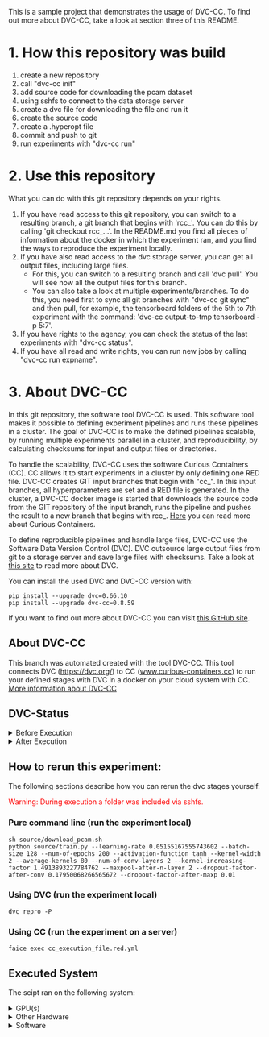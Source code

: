 This is a sample project that demonstrates the usage of DVC-CC. To find out more about DVC-CC, take a look at section three of this README.

# 1. How this repository was build

1. create a new repository
2. call "dvc-cc init"
3. add source code for downloading the pcam dataset
4. using sshfs to connect to the data storage server
5. create a dvc file for downloading the file and run it
6. create the source code
7. create a .hyperopt file
8. commit and push to git
9. run experiments with "dvc-cc run"

# 2. Use this repository

What you can do with this git repository depends on your rights.

1. If you have read access to this git repository, you can switch to a resulting branch, a git branch that begins with 'rcc_'. You can do this by calling 'git checkout rcc_...'. In the README.md you find all pieces of information about the docker in which the experiment ran, and you find the ways to reproduce the experiment locally.
2. If you have also read access to the dvc storage server, you can get all output files, including large files.
    - For this, you can switch to a resulting branch and call 'dvc pull'. You will see now all the output files for this branch.
    - You can also take a look at multiple experiments/branches. To do this, you need first to sync all git branches with "dvc-cc git sync" and then pull, for example, the tensorboard folders of the 5th to 7th experiment with the command: 'dvc-cc output-to-tmp tensorboard -p 5:7'.
3. If you have rights to the agency, you can check the status of the last experiments with "dvc-cc status".
4. If you have all read and write rights, you can run new jobs by calling "dvc-cc run expname".

# 3. About DVC-CC

In this git repository, the software tool DVC-CC is used. This software tool makes it possible to defining experiment pipelines and runs these pipelines in a cluster. The goal of DVC-CC is to make the defined pipelines scalable, by running multiple experiments parallel in a cluster, and reproducibility, by calculating checksums for input and output files or directories.

To handle the scalability, DVC-CC uses the software Curious Containers (CC). CC allows it to start experiments in a cluster by only defining one RED file. DVC-CC creates GIT input branches that begin with "cc_". In this input branches, all hyperparameters are set and a RED file is generated. In the cluster, a DVC-CC docker image is started that downloads the source code from the GIT repository of the input branch, runs the pipeline and pushes the result to a new branch that begins with rcc_. [Here](https://www.curious-containers.cc) you can read more about Curious Containers.

To define reproducible pipelines and handle large files, DVC-CC use the Software Data Version Control (DVC). DVC outsource large output files from git to a storage server and save large files with checksums. Take a look at [this site](https://dvc.org/) to read more about DVC.

You can install the used DVC and DVC-CC version with:

```
pip install --upgrade dvc=0.66.10
pip install --upgrade dvc-cc=0.8.59
```

If you want to find out more about DVC-CC you can visit [this GitHub site](https://github.com/deep-projects/dvc-cc/tree/master/dvc-cc).

## About DVC-CC
This branch was automated created with the tool DVC-CC. This tool connects DVC (https://dvc.org/) to CC (www.curious-containers.cc) to run your defined stages with DVC in a docker on your cloud system with CC. [More information about DVC-CC](https://github.com/deep-projects/dvc-cc)

## DVC-Status


<details><summary>Before Execution</summary>
<p>

```
WARNING: Output 'tensorboard'(Stage: 'dvc/train.dvc') is missing version info. Cache for it will not be collected. Use dvc repro to get your pipeline up to date.
WARNING: Output 'tf_model.h5'(Stage: 'dvc/train.dvc') is missing version info. Cache for it will not be collected. Use dvc repro to get your pipeline up to date.
WARNING: Output 'outputs/all-history.json'(Stage: 'dvc/train.dvc') is missing version info. Cache for it will not be collected. Use dvc repro to get your pipeline up to date.
WARNING: Output 'outputs/history-summary.json'(Stage: 'dvc/train.dvc') is missing version info. Cache for it will not be collected. Use dvc repro to get your pipeline up to date.
Data and pipelines are up to date.

```

</p>
</details>




<details><summary>After Execution</summary>
<p>

```
	new:                tensorboard
	new:                tensorboard/train/events.out.tfevents.1573285718.ec1960a041a4.219.417.v2
	new:                tensorboard/train/events.out.tfevents.1573285721.ec1960a041a4.profile-empty
	new:                tensorboard/train/plugins/profile/2019-11-09_07-48-40/local.trace
	new:                tensorboard/validation/events.out.tfevents.1573285737.ec1960a041a4.219.36801.v2
	new:                tf_model.h5
	new:                outputs/all-history.json
	new:                outputs/history-summary.json

```

</p>
</details>



## How to rerun this experiment:
The following sections describe how you can rerun the dvc stages yourself.


<span style="color:red">Warning: During execution a folder was included via sshfs.</span>


### Pure command line (run the experiment local)
```
sh source/download_pcam.sh
python source/train.py --learning-rate 0.05155167555743602 --batch-size 128 --num-of-epochs 200 --activation-function tanh --kernel-width 2 --average-kernels 80 --num-of-conv-layers 2 --kernel-increasing-factor 1.4913893227784762 --maxpool-after-n-layer 2 --dropout-factor-after-conv 0.17950068266565672 --dropout-factor-after-maxp 0.01

```
### Using DVC (run the experiment local)
```
dvc repro -P
```
### Using CC (run the experiment on a server)
```
faice exec cc_execution_file.red.yml
```
## Executed System
The scipt ran on the following system:


<details><summary>GPU(s)</summary>
<p>

```
                          name    memory.total [MiB]
====================================================
           GeForce GTX 1080 Ti             11175 MiB

```

</p>
</details>




<details><summary>Other Hardware</summary>
<p>

```
H/W path            Device  Class       Description
===================================================
/0/0                        memory      62GiB System memory
/0/1                        processor   AMD Ryzen 7 1800X Eight-Core Processor

```

</p>
</details>




<details><summary>Software</summary>
<p>

```
Package              Version      
-------------------- -------------
absl-py              0.8.0        
appdirs              1.4.3        
asciimatics          1.11.0       
asn1crypto           0.24.0       
astor                0.8.0        
atpublic             1.0          
attrs                19.2.0       
backcall             0.1.0        
bcrypt               3.1.7        
bleach               3.1.0        
certifi              2019.9.11    
cffi                 1.12.3       
chardet              3.0.4        
colorama             0.4.1        
configobj            5.0.6        
configparser         4.0.2        
contextlib2          0.5.5        
cryptography         2.7          
cycler               0.10.0       
decorator            4.4.0        
defusedxml           0.6.0        
distro               1.4.0        
dvc                  0.60.1+ee976a
dvc-cc-agent         0.8.8        
dvc-cc-connector     0.8.1        
entrypoints          0.3          
flufl.lock           3.2          
funcy                1.13         
future               0.17.1       
gast                 0.2.2        
gitdb2               2.0.6        
GitPython            3.0.2        
google-pasta         0.1.7        
grandalf             0.6          
grpcio               1.24.0       
h5py                 2.10.0       
humanize             0.5.1        
idna                 2.6          
inflect              2.1.0        
ipykernel            5.1.2        
ipython              7.8.0        
ipython-genutils     0.2.0        
ipywidgets           7.5.1        
jedi                 0.15.1       
Jinja2               2.10.1       
joblib               0.14.0       
jsonpath-ng          1.4.3        
jsonschema           3.0.2        
jupyter              1.0.0        
jupyter-client       5.3.3        
jupyter-console      6.0.0        
jupyter-core         4.5.0        
Keras-Applications   1.0.8        
Keras-Preprocessing  1.1.0        
keyring              10.6.0       
keyrings.alt         3.0          
kiwisolver           1.1.0        
Markdown             3.1.1        
MarkupSafe           1.1.1        
matplotlib           3.1.1        
mistune              0.8.4        
mock                 3.0.5        
nanotime             0.5.2        
nbconvert            5.6.0        
nbformat             4.4.0        
networkx             2.3          
notebook             6.0.1        
numpy                1.17.2       
opt-einsum           3.1.0        
packaging            19.2         
pandas               0.25.1       
pandocfilters        1.4.2        
paramiko             2.6.0        
parso                0.5.1        
pathspec             0.5.9        
pexpect              4.7.0        
pickleshare          0.7.5        
Pillow               6.2.0        
pip                  19.2.3       
ply                  3.11         
prometheus-client    0.7.1        
prompt-toolkit       2.0.9        
protobuf             3.9.2        
ptyprocess           0.6.0        
pyasn1               0.4.7        
pycparser            2.19         
pycrypto             2.6.1        
pyfiglet             0.8.post1    
Pygments             2.4.2        
pygobject            3.26.1       
pyjson               1.3.0        
PyNaCl               1.3.0        
pyparsing            2.4.2        
pyrsistent           0.15.4       
python-dateutil      2.8.0        
pytz                 2019.2       
pyxdg                0.25         
PyYAML               5.1.2        
pyzmq                18.1.0       
qtconsole            4.5.5        
red-connector-ssh    1.0          
requests             2.22.0       
ruamel.yaml          0.16.5       
ruamel.yaml.clib     0.2.0        
schema               0.7.1        
scikit-learn         0.21.3       
scipy                1.3.1        
scp                  0.13.2       
seaborn              0.9.0        
SecretStorage        2.3.1        
Send2Trash           1.5.0        
setuptools           41.2.0       
shortuuid            0.5.0        
six                  1.11.0       
sklearn              0.0          
smmap2               2.0.5        
tensorboard          2.0.0        
tensorflow-estimator 2.0.0        
tensorflow-gpu       2.0.0        
termcolor            1.1.0        
terminado            0.8.2        
testpath             0.4.2        
torch                1.2.0        
torchvision          0.4.0        
tornado              6.0.3        
tqdm                 4.36.1       
traitlets            4.3.2        
treelib              1.5.5        
urllib3              1.25.6       
wcwidth              0.1.7        
webencodings         0.5.1        
Werkzeug             0.16.0       
wheel                0.30.0       
widgetsnbextension   3.5.1        
wrapt                1.11.2       

```

</p>
</details>


